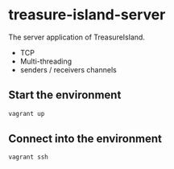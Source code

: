 # treasure-island-server

The server application of TreasureIsland.

 * TCP
 * Multi-threading
 * senders / receivers channels

## Start the environment

```sh
vagrant up
```

## Connect into the environment

```sh
vagrant ssh
```
